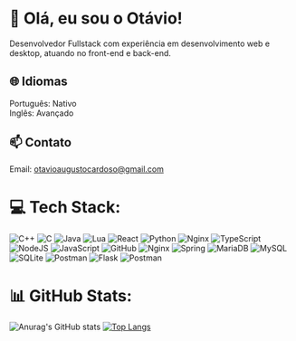 # 📌 Olá, eu sou o Otávio!
Desenvolvedor Fullstack com experiência em desenvolvimento web e desktop, atuando no front-end e back-end.

## 🌐 Idiomas
Português: Nativo<br/>Inglês: Avançado

## 📫 Contato
Email: otavioaugustocardoso@gmail.com

# 💻 Tech Stack:
![C++](https://img.shields.io/badge/c++-%2300599C.svg?style=for-the-badge&logo=c%2B%2B&logoColor=white) ![C](https://img.shields.io/badge/c-%2300599C.svg?style=for-the-badge&logo=c&logoColor=white) ![Java](https://img.shields.io/badge/java-%23ED8B00.svg?style=for-the-badge&logo=openjdk&logoColor=white) ![Lua](https://img.shields.io/badge/lua-%232C2D72.svg?style=for-the-badge&logo=lua&logoColor=white) ![React](https://img.shields.io/badge/react-%232C2D72.svg?style=for-the-badge&logo=react&logoColor=white) ![Python](https://img.shields.io/badge/python-%232C2D72.svg?style=for-the-badge&logo=python&logoColor=white) ![Nginx](https://img.shields.io/badge/nginx-%23009639.svg?style=for-the-badge&logo=nginx&logoColor=white) ![TypeScript](https://img.shields.io/badge/typescript-%232C2D72.svg?style=for-the-badge&logo=typescript&logoColor=white) ![NodeJS](https://img.shields.io/badge/nodejs-%232C2D72.svg?style=for-the-badge&logo=node.js&logoColor=white) ![JavaScript](https://img.shields.io/badge/javascript-%232C2D72.svg?style=for-the-badge&logo=javascript&logoColor=white) ![GitHub](https://img.shields.io/badge/GitHub-%23121011.svg?style=for-the-badge&logo=github&logoColor=white) ![Nginx](https://img.shields.io/badge/nginx-%23009639.svg?style=for-the-badge&logo=nginx&logoColor=white) ![Spring](https://img.shields.io/badge/spring-%23009639.svg?style=for-the-badge&logo=spring&logoColor=white) ![MariaDB](https://img.shields.io/badge/MariaDB-003545?style=for-the-badge&logo=mariadb&logoColor=white) ![MySQL](https://img.shields.io/badge/mysql-%2300f.svg?style=for-the-badge&logo=mysql&logoColor=white) ![SQLite](https://img.shields.io/badge/sqlite-%2307405e.svg?style=for-the-badge&logo=sqlite&logoColor=white) ![Postman](https://img.shields.io/badge/Postman-FF6C37?style=for-the-badge&logo=postman&logoColor=white) ![Flask](https://img.shields.io/badge/flask-%2307405e.svg?style=for-the-badge&logo=flask&logoColor=white) ![Postman](https://img.shields.io/badge/Postman-FF6C37?style=for-the-badge&logo=postman&logoColor=white)


# 📊 GitHub Stats:
![Anurag's GitHub stats](https://github-readme-stats.vercel.app/api?username=otavio-aug&show_icons=true&theme=dracula)
[![Top Langs](https://github-readme-stats.vercel.app/api/top-langs/?username=otavio-aug&layout=donut&theme=dracula)](https://github.com/otavio-aug/github-readme-stats)
